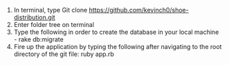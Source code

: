 1. In terminal, type Git clone https://github.com/kevinch0/shoe-distribution.git
2. Enter folder tree on terminal
3. Type the following in order to create the database in your local machine - rake db:migrate
4. Fire up the application by typing the following after navigating to the root directory of the git file: ruby app.rb
